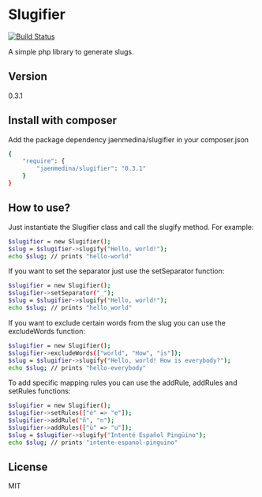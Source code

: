 Slugifier
=========
[![Build Status](https://travis-ci.org/jaenmedina/slugifier.svg?branch=master)](https://travis-ci.org/jaenmedina/slugifier)

A simple php library to generate slugs.


Version
----

0.3.1


Install with composer
--------------

Add the package dependency jaenmedina/slugifier in your composer.json
```sh
{
    "require": {
        "jaenmedina/slugifier": "0.3.1"
    }
}
```


How to use?
--------------

Just instantiate the Slugifier class and call the slugify method. For example:

```sh
$slugifier = new Slugifier();
$slug = $slugifier->slugify("Hello, world!");
echo $slug; // prints "hello-world"
```

If you want to set the separator just use the setSeparator function:
```sh
$slugifier = new Slugifier();
$slugifier->setSeparator("_");
$slug = $slugifier->slugify("Hello, world!");
echo $slug; // prints "hello_world"
```

If you want to exclude certain words from the slug you can use the excludeWords function:

```sh
$slugifier = new Slugifier();
$slugifier->excludeWords(["world", "How", "is"]);
$slug = $slugifier->slugify("Hello, world! How is everybody?");
echo $slug; // prints "hello-everybody"
```

To add specific mapping rules you can use the addRule, addRules and setRules functions:
```sh
$slugifier = new Slugifier();
$slugifier->setRules(["é" => "e"]);
$slugifier->addRule("ñ", "n");
$slugifier->addRules(["ü" => "u"]);
$slug = $slugifier->slugify("Intenté Español Pingüino");
echo $slug; // prints "intente-espanol-pinguino"
```

License
----

MIT
